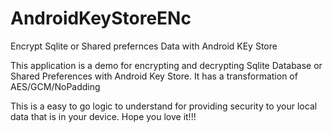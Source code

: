 # AndroidKeyStoreENc
 Encrypt Sqlite or Shared prefernces Data with Android KEy Store
 
 This application is a demo for encrypting and decrypting Sqlite Database
 or Shared Preferences with Android Key Store.
 It has a transformation of AES/GCM/NoPadding
 
 This is a easy to go logic to understand for providing security
 to your local data that is in your device.
 Hope you love it!!!
